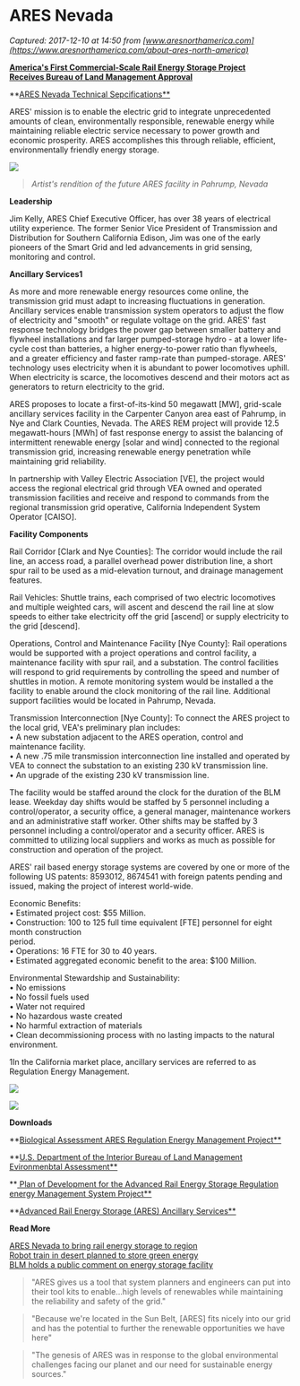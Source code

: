 # ARES Nevada

_Captured: 2017-12-10 at 14:50 from [www.aresnorthamerica.com](https://www.aresnorthamerica.com/about-ares-north-america)_

**[America's First Commercial-Scale Rail Energy Storage Project  
Receives Bureau of Land Management Approval](https://www.aresnorthamerica.com/article/8736-america’s-first-commercial-scale-rail-energy-storage-project-receives-blm-approval)**

**[ARES Nevada Technical Sepcifications**](https://s3.amazonaws.com/siteninja/multitenant/assets/21126/files/original/ARES_Nevada_Technical_Specification_Sheet.pdf)

ARES' mission is to enable the electric grid to integrate unprecedented amounts of clean, environmentally responsible, renewable energy while maintaining reliable electric service necessary to power growth and economic prosperity. ARES accomplishes this through reliable, efficient, environmentally friendly energy storage.

![](https://s3.amazonaws.com/siteninja/multitenant/assets/20773/files/original/NV_artist_rendering-_1000.jpg)

> _Artist's rendition of the future ARES facility in Pahrump, Nevada_

**Leadership**

Jim Kelly, ARES Chief Executive Officer, has over 38 years of electrical utility experience. The former Senior Vice President of Transmission and Distribution for Southern California Edison, Jim was one of the early pioneers of the Smart Grid and led advancements in grid sensing, monitoring and control.

**Ancillary Services1**

As more and more renewable energy resources come online, the transmission grid must adapt to increasing fluctuations in generation. Ancillary services enable transmission system operators to adjust the flow of electricity and "smooth" or regulate voltage on the grid. ARES' fast response technology bridges the power gap between smaller battery and flywheel installations and far larger pumped-storage hydro - at a lower life-cycle cost than batteries, a higher energy-to-power ratio than flywheels, and a greater efficiency and faster ramp-rate than pumped-storage. ARES' technology uses electricity when it is abundant to power locomotives uphill. When electricity is scarce, the locomotives descend and their motors act as generators to return electricity to the grid.

ARES proposes to locate a first-of-its-kind 50 megawatt [MW], grid-scale ancillary services facility in the Carpenter Canyon area east of Pahrump, in Nye and Clark Counties, Nevada. The ARES REM project will provide 12.5 megawatt-hours [MWh] of fast response energy to assist the balancing of intermittent renewable energy [solar and wind] connected to the regional transmission grid, increasing renewable energy penetration while maintaining grid reliability.

In partnership with Valley Electric Association [VE], the project would access the regional electrical grid through VEA owned and operated transmission facilities and receive and respond to commands from the regional transmission grid operative, California Independent System Operator [CAISO].

**Facility Components**

Rail Corridor [Clark and Nye Counties]: The corridor would include the rail line, an access road, a parallel overhead power distribution line, a short spur rail to be used as a mid-elevation turnout, and drainage management features.

Rail Vehicles: Shuttle trains, each comprised of two electric locomotives and multiple weighted cars, will ascent and descend the rail line at slow speeds to either take electricity off the grid [ascend] or supply electricity to the grid [descend].

Operations, Control and Maintenance Facility [Nye County]: Rail operations would be supported with a project operations and control facility, a maintenance facility with spur rail, and a substation. The control facilities will respond to grid requirements by controlling the speed and number of shuttles in motion. A remote monitoring system would be installed a the facility to enable around the clock monitoring of the rail line. Additional support facilities would be located in Pahrump, Nevada.

Transmission Interconnection [Nye County]: To connect the ARES project to the local grid, VEA's preliminary plan includes:  
• A new substation adjacent to the ARES operation, control and maintenance facility.  
• A new .75 mile transmission interconnection line installed and operated by VEA to connect the substation to an existing 230 kV transmission line.  
• An upgrade of the existing 230 kV transmission line.

The facility would be staffed around the clock for the duration of the BLM lease. Weekday day shifts would be staffed by 5 personnel including a control/operator, a security office, a general manager, maintenance workers and an administrative staff worker. Other shifts may be staffed by 3 personnel including a control/operator and a security officer. ARES is committed to utilizing local suppliers and works as much as possible for construction and operation of the project.

ARES' rail based energy storage systems are covered by one or more of the following US patents: 8593012, 8674541 with foreign patents pending and issued, making the project of interest world-wide.

Economic Benefits:  
• Estimated project cost: $55 Million.  
• Construction: 100 to 125 full time equivalent [FTE] personnel for eight month construction   
period.  
• Operations: 16 FTE for 30 to 40 years.  
• Estimated aggregated economic benefit to the area: $100 Million.

Environmental Stewardship and Sustainability:  
• No emissions  
• No fossil fuels used  
• Water not required  
• No hazardous waste created  
• No harmful extraction of materials  
• Clean decommissioning process with no lasting impacts to the natural environment.

1In the California market place, ancillary services are referred to as Regulation Energy Management.

![](https://s3.amazonaws.com/siteninja/multitenant/assets/21045/files/original/151019_Project_Description.jpg)

**![](https://s3.amazonaws.com/siteninja/multitenant/assets/21046/files/original/151019_Construction_Poster.jpg)**

**Downloads**

**[Biological Assessment ARES Regulation Energy Management Project**](https://s3.amazonaws.com/siteninja/multitenant/assets/20326/files/original/160104_ARES_BA_revised_per_USFWS.PDF)

**[U.S. Department of the Interior Bureau of Land Management Evironmenbtal Assessment**](https://s3.amazonaws.com/siteninja/multitenant/assets/20303/files/original/150817_ARES_EA_Revised.pdf)

**[ Plan of Development for the Advanced Rail Energy Storage Regulation energy Management System Project**](https://s3.amazonaws.com/siteninja/multitenant/assets/20325/files/original/141212_ARES_POD_update.pdf)

**[Advanced Rail Energy Storage (ARES) Ancillary Services**](https://www.aresnorthamerica.com/ares-rem-technology-application)

**Read More**

[ARES Nevada to bring rail energy storage to region  
](http://pvtimes.com/news/ares-nevada-bring-rail-energy-storage-region.html)[Robot train in desert planned to store green energy  
](https://www.aresnorthamerica.com/article/8049-robot-train-in-desert-planned-to-store-green-energy)[BLM holds a public comment on energy storage facility](https://www.aresnorthamerica.com/article/8048-blm-holds-a-public-comment-on-energy-storage-facility)

> "ARES gives us a tool that system planners and engineers can put into their tool kits to enable…high levels of renewables while maintaining the reliability and safety of the grid."

> "Because we're located in the Sun Belt, [ARES] fits nicely into our grid and has the potential to further the renewable opportunities we have here"

> "The genesis of ARES was in response to the global environmental challenges facing our planet and our need for sustainable energy sources."
